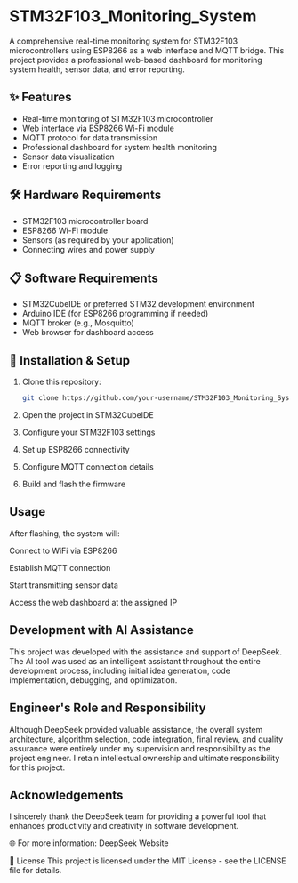 # STM32F103_Monitoring_System

A comprehensive real-time monitoring system for STM32F103 microcontrollers using ESP8266 as a web interface and MQTT bridge. This project provides a professional web-based dashboard for monitoring system health, sensor data, and error reporting.

## ✨ Features

- Real-time monitoring of STM32F103 microcontroller
- Web interface via ESP8266 Wi-Fi module
- MQTT protocol for data transmission
- Professional dashboard for system health monitoring
- Sensor data visualization
- Error reporting and logging

## 🛠️ Hardware Requirements

- STM32F103 microcontroller board
- ESP8266 Wi-Fi module
- Sensors (as required by your application)
- Connecting wires and power supply

## 📋 Software Requirements

- STM32CubeIDE or preferred STM32 development environment
- Arduino IDE (for ESP8266 programming if needed)
- MQTT broker (e.g., Mosquitto)
- Web browser for dashboard access

## 🔧 Installation & Setup

1. Clone this repository:
   ```bash
   git clone https://github.com/your-username/STM32F103_Monitoring_System.git

2. Open the project in STM32CubeIDE

3. Configure your STM32F103 settings

4. Set up ESP8266 connectivity

5. Configure MQTT connection details

6. Build and flash the firmware

## Usage
After flashing, the system will:

Connect to WiFi via ESP8266

Establish MQTT connection

Start transmitting sensor data

Access the web dashboard at the assigned IP

## Development with AI Assistance
This project was developed with the assistance and support of DeepSeek. The AI tool was used as an intelligent assistant throughout the entire development process, including initial idea generation, code implementation, debugging, and optimization.

## Engineer's Role and Responsibility
Although DeepSeek provided valuable assistance, the overall system architecture, algorithm selection, code integration, final review, and quality assurance were entirely under my supervision and responsibility as the project engineer. I retain intellectual ownership and ultimate responsibility for this project.

## Acknowledgements
I sincerely thank the DeepSeek team for providing a powerful tool that enhances productivity and creativity in software development.

🌐 For more information: DeepSeek Website

📜 License
This project is licensed under the MIT License - see the LICENSE file for details.
